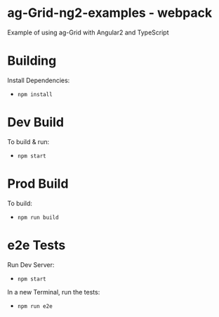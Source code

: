 
ag-Grid-ng2-examples - webpack
==============================

Example of using ag-Grid with Angular2 and TypeScript

Building
========

Install Dependencies:

- `npm install`

Dev Build
=========

To build & run:

- `npm start`

Prod Build
=========

To build:

- `npm run build`

e2e Tests
=========

Run Dev Server:

- `npm start`

In a new Terminal, run the tests:

- `npm run e2e`